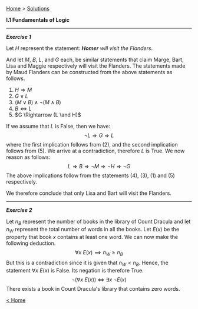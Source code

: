 [Home](/index.html)  >  [Solutions](/ae-analysis/ae-analysis-solutions.html)



**I.1 Fundamentals of Logic**



---

***Exercise 1***

Let $H$ represent the statement: ***Homer** will visit the Flanders*. 

And let $M$, $B$, $L$, and $G$ each, be similar statements that claim Marge, Bart, Lisa and Maggie respectively will visit the Flanders. The statements made by Maud Flanders can be constructed from the above statements as follows.

1. $H \Rightarrow M$
2. $G \vee L$
3. $(M \vee B) \wedge \neg(M \wedge B)$
4. $B \Leftrightarrow L$
5. $G \Rightarrow (L \and H)$

If we assume that $L$ is False, then we have:
$$
\neg L \Rightarrow G \Rightarrow L
$$
where the first implication follows from (2), and the second implication follows from (5). We arrive at a contradiction, therefore $L$ is True. We now reason as follows:
$$
L \Rightarrow B \Rightarrow \neg M \Rightarrow \neg H \Rightarrow \neg G
$$
The above implications follow from the statements (4), (3), (1) and (5) respectively.

We therefore conclude that only Lisa and Bart will visit the Flanders.



---

***Exercise 2***

Let $n_B$ represent the number of books in the library of Count Dracula and let $n_W$ represent the total number of words in all the books. Let $E(x)$ be the property that book $x$ contains at least one word. We can now make the following deduction.
$$
\forall x\ E(x) \implies n_W \geq n_B
$$
But this is a contradiction since it is given that $n_W < n_B.$ Hence, the statement $\forall x\ E(x)$ is False. Its negation is therefore True.
$$
\neg(\forall x\ E(x))\ \iff\ \exists x\ \neg E(x)
$$
There exists a book in Count Dracula's library that contains zero words.





[< Home](/index.html)